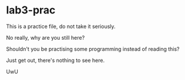 # lab3-prac
This is a practice file, do not take it seriously.






























































































































No really, why are you still here?



































































































Shouldn't you be practising some programming instead of reading this?

























































































































Just get out, there's nothing to see here.
































































































































































UwU
